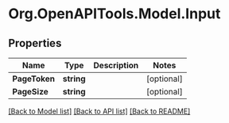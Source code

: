 # Org.OpenAPITools.Model.Input

## Properties

Name | Type | Description | Notes
------------ | ------------- | ------------- | -------------
**PageToken** | **string** |  | [optional] 
**PageSize** | **string** |  | [optional] 

[[Back to Model list]](../README.md#documentation-for-models) [[Back to API list]](../README.md#documentation-for-api-endpoints) [[Back to README]](../README.md)

